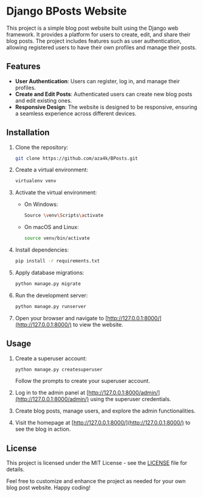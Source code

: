# Django BPosts Website

This project is a simple blog post website built using the Django web framework. It provides a platform for users to create, edit, and share their blog posts. The project includes features such as user authentication, allowing registered users to have their own profiles and manage their posts.

## Features

- **User Authentication**: Users can register, log in, and manage their profiles.
- **Create and Edit Posts**: Authenticated users can create new blog posts and edit existing ones.
- **Responsive Design**: The website is designed to be responsive, ensuring a seamless experience across different devices.

## Installation

1. Clone the repository:

   ```bash
   git clone https://github.com/aza4k/BPosts.git
   ```

2. Create a virtual environment:

   ```bash
   virtualenv venv
   ```

3. Activate the virtual environment:

   - On Windows:

     ```bash
     Source \venv\Scripts\activate
     ```

   - On macOS and Linux:

     ```bash
     source venv/bin/activate
     ```

4. Install dependencies:

   ```bash
   pip install -r requirements.txt
   ```

5. Apply database migrations:

   ```bash
   python manage.py migrate
   ```

6. Run the development server:

   ```bash
   python manage.py runserver
   ```

7. Open your browser and navigate to [http://127.0.0.1:8000/](http://127.0.0.1:8000/) to view the website.

## Usage

1. Create a superuser account:

   ```bash
   python manage.py createsuperuser
   ```

   Follow the prompts to create your superuser account.

2. Log in to the admin panel at [http://127.0.0.1:8000/admin/](http://127.0.0.1:8000/admin/) using the superuser credentials.

3. Create blog posts, manage users, and explore the admin functionalities.

4. Visit the homepage at [http://127.0.0.1:8000/](http://127.0.0.1:8000/) to see the blog in action.


## License

This project is licensed under the MIT License - see the [LICENSE](LICENSE) file for details.

Feel free to customize and enhance the project as needed for your own blog post website. Happy coding!
